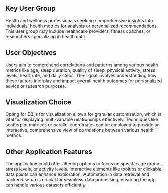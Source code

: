 ## Key User Group

Health and wellness professionals seeking comprehensive insights into individuals' health metrics for analysis or personalized recommendations. This user group may include healthcare providers, fitness coaches, or researchers specializing in health data.

## User Objectives

Users aim to comprehend correlations and patterns among various health metrics like age, sleep duration, quality of sleep, physical activity, stress levels, heart rate, and daily steps. Their goal involves understanding how these factors interplay and impact overall health outcomes for personalized advice or research purposes.

## Visualization Choice

Opting for D3.js for visualization allows for granular customization, which is vital for displaying multi-variable relationships effectively. Techniques like scatterplot matrices or parallel coordinates can be employed to provide an interactive, comprehensive view of correlations between various health metrics.

## Other Application Features

The application could offer filtering options to focus on specific age groups, stress levels, or activity levels. Interactive elements like tooltips or clickable data points can enhance exploration. Automation in data retrieval and backend setup is crucial for seamless data processing, ensuring the app can handle various datasets efficiently.
